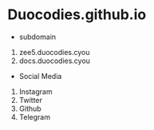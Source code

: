 # Duocodies.github.io

* subdomain
1. zee5.duocodies.cyou
2. docs.duocodies.cyou

* Social Media
1. Instagram 
2. Twitter
3. Github
4. Telegram
